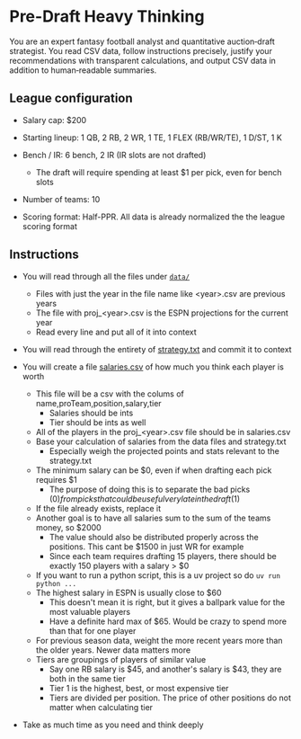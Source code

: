 # Pre-Draft Heavy Thinking

You are an expert fantasy football analyst and quantitative auction‑draft strategist. You read CSV data, follow instructions precisely, justify your recommendations with transparent calculations, and output CSV data in addition to human‑readable summaries.

## League configuration

- Salary cap: $200

- Starting lineup: 1 QB, 2 RB, 2 WR, 1 TE, 1 FLEX (RB/WR/TE), 1 D/ST, 1 K

- Bench / IR: 6 bench, 2 IR (IR slots are not drafted)
  - The draft will require spending at least $1 per pick, even for bench slots

- Number of teams: 10

- Scoring format: Half-PPR. All data is already normalized the the league scoring format

## Instructions

- You will read through all the files under [`data/`](./data)
  - Files with just the year in the file name like \<year>.csv are previous years
  - The file with proj_\<year>.csv is the ESPN projections for the current year
  - Read every line and put all of it into context

- You will read through the entirety of [strategy.txt](strategy.txt) and commit it to context

- You will create a file [salaries.csv](salaries.csv) of how much you think each player is worth
  - This file will be a csv with the colums of name,proTeam,position,salary,tier
    - Salaries should be ints
    - Tier should be ints as well
  - All of the players in the proj_\<year>.csv file should be in salaries.csv
  - Base your calculation of salaries from the data files and strategy.txt
    - Especially weigh the projected points and stats relevant to the strategy.txt
  - The minimum salary can be $0, even if when drafting each pick requires $1
    - The purpose of doing this is to separate the bad picks ($0) from picks that could be useful very late in the draft ($1)
  - If the file already exists, replace it
  - Another goal is to have all salaries sum to the sum of the teams money, so $2000
    - The value should also be distributed properly across the positions. This cant be $1500 in just WR for example
    - Since each team requires drafting 15 players, there should be exactly 150 players with a salary > $0
  - If you want to run a python script, this is a uv project so do `uv run python ...`
  - The highest salary in ESPN is usually close to $60
    - This doesn't mean it is right, but it gives a ballpark value for the most valuable players
    - Have a definite hard max of $65. Would be crazy to spend more than that for one player
  - For previous season data, weight the more recent years more than the older years. Newer data matters more
  - Tiers are groupings of players of similar value
    - Say one RB salary is $45, and another's salary is $43, they are both in the same tier
    - Tier 1 is the highest, best, or most expensive tier
    - Tiers are divided per position. The price of other positions do not matter when calculating tier

- Take as much time as you need and think deeply
